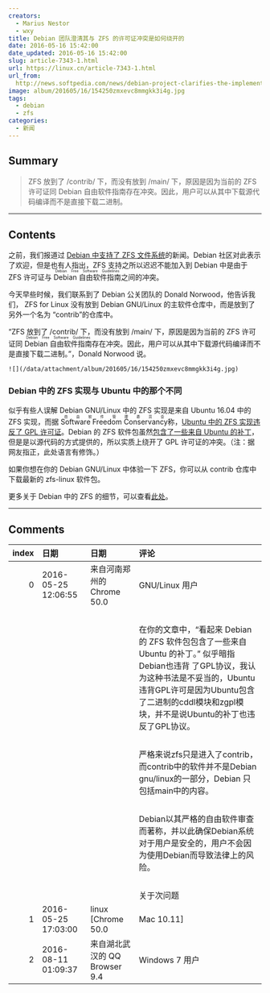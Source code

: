 ```yaml
---
creators:
  - Marius Nestor
  - wxy
title: Debian 团队澄清其与 ZFS 的许可证冲突是如何绕开的
date: 2016-05-16 15:42:00
date_updated: 2016-05-16 15:42:00
slug: article-7343-1.html
url: https://linux.cn/article-7343-1.html
url_from: 
  http://news.softpedia.com/news/debian-project-clarifies-the-implementation-of-zfs-for-linux-in-debian-gnu-linux-504090.shtml
image: album/201605/16/154250zmxevc8mmgkk3i4g.jpg
tags:
  - debian
  - zfs
categories:
  - 新闻
---
```


## Summary

> ZFS 放到了 /contrib/ 下，而没有放到 /main/ 下，原因是因为当前的 ZFS 许可证同 Debian 自由软件指南存在冲突。因此，用户可以从其中下载源代码编译而不是直接下载二进制。

***

<!-- more -->

## Contents

之前，我们报道过 [Debian 中支持了 ZFS 文件系统](https://linux.cn/article-7341-1.html)的新闻。Debian 社区对此表示了欢迎，但是也有人指出，ZFS 支持之所以迟迟不能加入到 Debian 中是由于 ZFS 许可证与 <ruby> Debian 自由软件指南 <rp>  （ </rp> <rt>  Debian Free Software Guidelines </rt> <rp>  ） </rp></ruby>之间的冲突。

今天早些时候，我们联系到了 Debian 公关团队的 Donald Norwood，他告诉我们， ZFS for Linux 没有放到 Debian GNU/Linux 的主软件仓库中，而是放到了另外一个名为 “contrib”的仓库中。

“ZFS 放到了 /contrib/ 下，而没有放到 /main/ 下，原因是因为当前的 ZFS 许可证同 <ruby> Debian 自由软件指南 <rp>  （ </rp> <rt>  Debian Free Software Guidelines </rt> <rp>  ） </rp></ruby>存在冲突。因此，用户可以从其中下载源代码编译而不是直接下载二进制。”，Donald Norwood 说。

`![](/data/attachment/album/201605/16/154250zmxevc8mmgkk3i4g.jpg)`

### Debian 中的 ZFS 实现与 Ubuntu 中的那个不同

似乎有些人误解 Debian GNU/Linux 中的 ZFS 实现是来自 Ubuntu 16.04 中的 ZFS 实现，而据 <ruby> Software Freedom Conservancy <rp>  （ </rp> <rt>  自由软件管理委员会 </rt> <rp>  ） </rp></ruby> 称，[Ubuntu 中的 ZFS 实现违反了 GPL 许可证](https://sfconservancy.org/blog/2016/feb/25/zfs-and-linux/)。Debian 的 ZFS 软件包虽然[包含了一些来自 Ubuntu 的补丁](https://tracker.debian.org/news/767790)，但是是以源代码的方式提供的，所以实质上绕开了 GPL 许可证的冲突。（注：据网友指正，此处语言有修饰。）

如果你想在你的 Debian GNU/Linux 中体验一下 ZFS，你可以从 contrib 仓库中下载最新的 zfs-linux 软件包。

更多关于 Debian 中的 ZFS 的细节，可以查看[此处](https://bits.debian.org/2016/05/what-does-it-mean-that-zfs-is-in-debian.html)。

***

## Comments

|   index | 日期                | 日期                                         | 评论                                                                                                                                                                                                                                                                                                                                                                                                                                                             |
|--------:|:--------------------|:---------------------------------------------|:-----------------------------------------------------------------------------------------------------------------------------------------------------------------------------------------------------------------------------------------------------------------------------------------------------------------------------------------------------------------------------------------------------------------------------------------------------------------|
|       0 | 2016-05-25 12:06:55 | 来自河南郑州的 Chrome 50.0|GNU/Linux 用户    | HI, 我是Debian Developer，<br />                                                                                                                                                                                                                                                                                                                                              |
|         |                     |                                              | <br />                                                                                                                                                                                                                                                                                                                                                                        |
|         |                     |                                              | 在你的文章中，“看起来 Debian 的 ZFS 软件包包含了一些来自 Ubuntu 的补丁。” 似乎暗指Debian也违背 了GPL协议，我认为这种书法是不妥当的，Ubuntu违背GPL许可是因为Ubuntu包含了二进制的cddl模块和zgpl模块，并不是说Ubuntu的补丁也违反了GPL协议。<br />                                                                                                                                                                                                                   |
|         |                     |                                              | <br />                                                                                                                                                                                                                                                                                                                                                                        |
|         |                     |                                              | 严格来说zfs只是进入了contrib，而contrib中的软件并不是Debian gnu/linux的一部分，Debian 只包括main中的内容。<br />                                                                                                                                                                                                          |
|         |                     |                                              | <br />                                                                                                                                                                                                                                                                                                                                                                        |
|         |                     |                                              | Debian以其严格的自由软件审查而著称，并以此确保Debian系统对于用户是安全的，用户不会因为使用Debian而导致法律上的风险。<br />                                                                                                                                                                                                                                                                                                     |
|         |                     |                                              | <br />                                                                                                                                                                                                                                                                                                                                                                        |
|         |                     |                                              | 关于次问题                                                                                                                                                                                                                                                                                                                                          |
|       1 | 2016-05-25 17:03:00 | linux [Chrome 50.0|Mac 10.11]                | 你说的有道理，看起来确实有一定隐喻，我修正一下~谢谢您~~                                                                                                                                                                                                                                                                                                                       |
|       2 | 2016-08-11 01:09:37 | 来自湖北武汉的 QQ Browser 9.4|Windows 7 用户 | 真是欲盖弥彰啊。contrib好端端也是在源里面的，怎么就不是debian的一部分了？就好像你家里藏了什么违法的东西，你一句这不是我家的东西就没关系了似的，你们debian可以的啊，自嗨得很快乐。我再举个例子，ffmpeg包含了非自由的插件，你们源里面有ffmpeg二进制文件，你们可以辩称非自由的插件没有编译进去，但是人家fedora就没让ffmpeg进源。要我看在所谓自由上你们debian就是自欺欺人得厉害。 |
